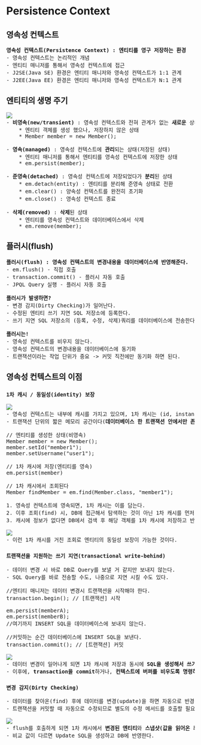 # Persistence Context
## 영속성 컨텍스트
<pre>
<b>영속성 컨텍스트(Persistence Context) : 엔티티를 영구 저장하는 환경</b>
- 영속성 컨텍스트는 논리적인 개념
- 엔티티 매니저를 통해서 영속성 컨텍스트에 접근
- J2SE(Java SE) 환경은 엔티티 매니저와 영속성 컨텍스트가 1:1 관계
- J2EE(Java EE) 환경은 엔티티 매니저와 영속성 컨텍스트가 N:1 관계
</pre>
## 엔티티의 생명 주기
<pre>
<img src="https://github.com/RyuKyeongWoo/TIL/blob/main/SpringBootJPA/img/EntityLifeCycle.PNG"/>
- <b>비영속(new/transient)</b> : 영속성 컨텍스트와 전혀 관계가 없는 <b>새로운</b> 상태(순수한 객체 상태)
    * 엔티티 객체를 생성 했으나, 저장하지 않은 상태
    * Member member = new Member();

- <b>영속(managed)</b> : 영속성 컨텍스트에 <b>관리</b>되는 상태(저장된 상태)
    * 엔티티 매니저를 통해서 엔티티를 영속성 컨텍스트에 저장한 상태
    * em.persist(member);

- <b>준영속(detached)</b> : 영속성 컨텍스트에 저장되었다가 <b>분리</b>된 상태
    * em.detach(entity) : 엔티티를 분리해 준영속 상태로 전환
    * em.clear() : 양속성 컨텍스트를 완전히 초기화
    * em.close() : 영속성 컨텍스트 종료
    
- <b>삭제(removed)</b> : <b>삭제</b>된 상태
    * 엔티티를 영속성 컨텍스트와 데이터베이스에서 삭제
    * em.remove(member);
</pre>
## 플러시(flush)
<pre>
<b>플러시(flush) : 영속성 컨텍스트의 변경내용을 데이터베이스에 반영해준다.</b>
- em.flush() - 직접 호출
- transaction.commit() - 플러시 자동 호출
- JPQL Query 실행 - 플러시 자동 호출

<b>플러시가 발생하면?</b>
- 변경 감지(Dirty Checking)가 일어난다.
- 수정된 엔티티 쓰기 지연 SQL 저장소에 등록한다.
- 쓰기 지연 SQL 저장소의 (등록, 수정, 삭제)쿼리를 데이터베이스에 전송한다.

<b>플러시는!</b>
- 영속성 컨텍스트를 비우지 않는다.
- 영속성 컨텍스트의 변경내용을 데이터베이스에 동기화
- 트랜잭션이라는 작업 단위가 중요 -> 커밋 직전에만 동기화 하면 된다.
</pre>
## 영속성 컨텍스트의 이점
### `1차 캐시 / 동일성(identity) 보장`
<pre>
<img src="https://github.com/RyuKyeongWoo/TIL/blob/main/SpringBootJPA/img/Cache.PNG"/>
- 영속성 컨텍스트는 내부에 캐시를 가지고 있으며, 1차 캐시는 (id, instance)의 맵 형태를 갖고 엔티티들이 저장된다.
- 트랜잭션 단위의 짧은 메모리 공간이다(<b>데이터베이스 한 트랜잭션 안에서만 존재</b>)

// 엔티티를 생성한 상태(비영속)
Member member = new Member();
member.setId("member1");
member.setUsername("user1");

// 1차 캐시에 저장(엔티티를 영속)
em.persist(member)

// 1차 캐시에서 조회된다
Member findMember = em.find(Member.class, "member1");

1. 영속성 컨텍스트에 영속되면, 1차 캐시는 이를 담는다.
2. 이후 조회(find) 시, DB에 접근해서 탐색하는 것이 아닌 1차 캐시를 먼저 훝어 찾는 값이 있는지 확인 하고 캐시에 있다면 그 정보를 조회한다.
3. 캐시에 정보가 없다면 DB에서 검색 후 해당 객체를 1차 캐시에 저장하고 반환한다. - <b>영속상태</b>

<img src="a"/>
- 이런 1차 캐시를 거친 조회로 엔티티의 동일성 보장이 가능한 것이다.
</pre>
### `트랜잭션을 지원하는 쓰기 지연(transactional write-behind)`
<pre>
- 데이터 변경 시 바로 DB로 Query를 보낼 거 같지만 보내지 않는다.
- SQL Query를 바로 전송할 수도, 나중으로 지연 시킬 수도 있다.

//엔티티 매니저는 데이터 변경시 트랜잭션을 시작해야 한다.
transaction.begin(); // [트랜잭션] 시작

em.persist(memberA);
em.persist(memberB);
//여기까지 INSERT SQL을 데이터베이스에 보내지 않는다.

//커밋하는 순간 데이터베이스에 INSERT SQL을 보낸다.
transaction.commit(); // [트랜잭션] 커밋

<img src="https://github.com/RyuKyeongWoo/TIL/blob/main/SpringBootJPA/img/transactional_write-behind.PNG"/>
- 데이터 변경이 일어나게 되면 1차 캐시에 저장과 동시에 <b>SQL을 생성해서 쓰기 지연 SQL 저장소에 차곡차곡 쌓아둔다.</b>
- 이후에, <b>transaction을 commit</b>하거나, <b>컨텍스트에 버퍼를 비우도록 명령하면(flush)</b> 쓰기 지연 SQL 저장소의 쿼리가 DB에 넘어간다.
</pre>
### `변경 감지(Dirty Checking)`
<pre>
- 데이터를 찾아온(find) 후에 데이터를 변경(update)을 하면 자동으로 반경을 감지하여 Update Query를 생성해준다.
- 트랜잭션을 커밋할 때 자동으로 수정되므로 별도의 수정 메서드를 호출할 필요가 없고 그런 메서드도 없다.

<img src="https://github.com/RyuKyeongWoo/TIL/blob/main/SpringBootJPA/img/DirtyChecking.PNG"/>
- flush를 호출하게 되면 1차 캐시에서 <b>변경된 엔티티</b>와 <b>스냅샷(값을 읽어온 최초 상태)</b>을 비교한다.
- 비교 값이 다르면 Update SQL을 생성하고 DB에 반영한다.
</pre>